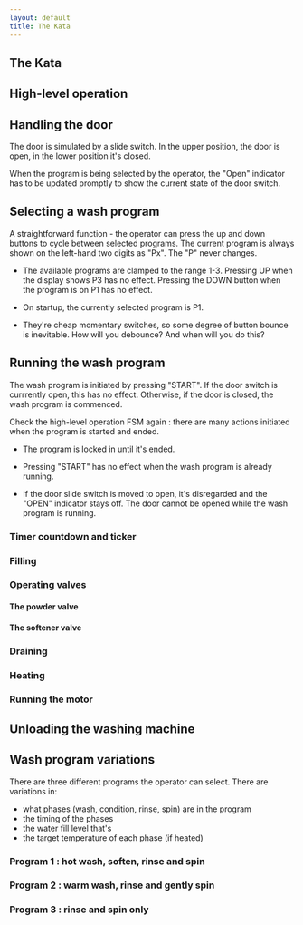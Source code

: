 ```yaml
---
layout: default
title: The Kata
---
```


## The Kata

## High-level operation

## Handling the door

The door is simulated by a slide switch. In the upper position, the
door is open, in the lower position it's closed.

When the program is being selected by the operator, the "Open"
indicator has to be updated promptly to show the current state of the
door switch.

## Selecting a wash program

A straightforward function - the operator can press the up and down
buttons to cycle between selected programs. The current program is
always shown on the left-hand two digits as "Px". The "P" never
changes.

- The available programs are clamped to the range 1-3. Pressing UP
  when the display shows P3 has no effect. Pressing the DOWN button
  when the program is on P1 has no effect.

- On startup, the currently selected program is P1.

- They're cheap momentary switches, so some degree of button bounce is
  inevitable. How will you debounce? And when will you do this?

## Running the wash program

The wash program is initiated by pressing "START". If the door switch
is currrently open, this has no effect. Otherwise, if the door is
closed, the wash program is commenced.

Check the high-level operation FSM again : there are many actions
initiated when the program is started and ended.

- The program is locked in until it's ended.

- Pressing "START" has no effect when the wash program is already
  running.

- If the door slide switch is moved to open, it's disregarded and the
  "OPEN" indicator stays off. The door cannot be opened while the wash
  program is running.

### Timer countdown and ticker

### Filling

### Operating valves

#### The powder valve

#### The softener valve

### Draining

### Heating

### Running the motor

## Unloading the washing machine

## Wash program variations

There are three different programs the operator can select. There are
variations in:

- what phases (wash, condition, rinse, spin) are in the program
- the timing of the phases
- the water fill level that's
- the target temperature of each phase (if heated)

### Program 1 : hot wash, soften, rinse and spin

### Program 2 : warm wash, rinse and gently spin

### Program 3 : rinse and spin only
